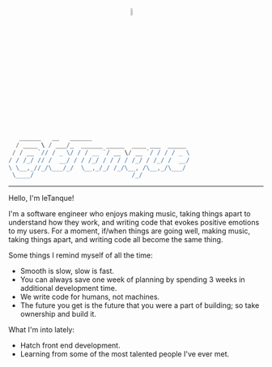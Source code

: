 <div>
  <img  width="47%"  >
  <img src="https://res.cloudinary.com/letanque/image/upload/v1596583057/fm03-single_asyq14.png" width="6%"  >
  <img  width="47%"  >
</div>

```go
   ______   __   ______                           
  / ____ \ / ___/_  ______ _____  ____ ___  _____ 
 / / __ `// / _ \/ / / __ `/ __ \/ __ `/ / / / _ \
/ / /_/ // /  __/ / / /_/ / / / / /_/ / /_/ /  __/
\ \__,_//_/\___/_/  \__,_/_/ /_/\__, /\__,_/\___/ 
 \____/                           /_/             

```

---

Hello, I'm leTanque!

I'm a software engineer who enjoys making music, taking things apart to understand how they work, and writing code that evokes positive emotions to my users. For a moment, if/when things are going well, making music, taking things apart, and writing code all become the same thing. 

Some things I remind myself of all the time:
- Smooth is slow, slow is fast.
- You can always save one week of planning by spending 3 weeks in additional development time.
- We write code for humans, not machines.
- The future you get is the future that you were a part of building; so take ownership and build it.

What I'm into lately:
- Hatch front end development.
- Learning from some of the most talented people I've ever met.
